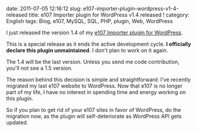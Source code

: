 date: 2011-07-05 12:16:12
slug: e107-importer-plugin-wordpress-v1-4-released
title: e107 Importer plugin for WordPress v1.4 released !
category: English
tags: Blog, e107, MySQL, SQL, PHP, plugin, Web, WordPress

I just released the version 1.4 of my [e107 Importer plugin for WordPress](http://wordpress.org/extend/plugins/e107-importer/).

This is a special release as it ends the active development cycle. **I officially declare this plugin unmaintained**. I don't plan to work on it again.

The 1.4 will be the last version. Unless you send me code contribution, you'll not see a 1.5 version.

The reason behind this decision is simple and straightforward: I've recently migrated my last e107 website to WordPress. Now that e107 is no longer part of my life, I have no interest in spending time and energy working on this plugin.

So if you plan to get rid of your e107 sites in favor of WordPress, do the migration now, as the plugin will self-deteriorate as WordPress API gets updated.
